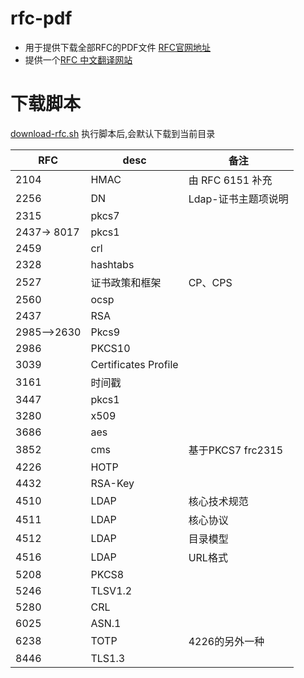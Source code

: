 # rfc-pdf

* 用于提供下载全部RFC的PDF文件 [RFC官网地址](https://www.rfc-editor.org)
* 提供一个[RFC 中文翻译网站](http://www.rfc2cn.com/index.html)

# 下载脚本

[download-rfc.sh](download-rfc.sh)
执行脚本后,会默认下载到当前目录



| RFC         | desc                 | 备注            |
|-------------|----------------------|-----------------|
| 2104        | HMAC                 | 由 RFC 6151 补充   |
| 2256        | DN                   | Ldap-证书主题项说明    |
| 2315        | pkcs7                |                 |
| 2437→  8017 | pkcs1                |                 |
| 2459        | crl                  |                 |
| 2328        | hashtabs             |                 |
| 2527 | 证书政策和框架 | CP、CPS |
| 2560        | ocsp                 |                 |
| 2437        | RSA                  |                 |
| 2985-->2630 | Pkcs9 | |
| 2986        | PKCS10               |                 |
| 3039        | Certificates Profile |                 |
| 3161        | 时间戳                  |                 |
|   3447          | pkcs1                |                 |
|      3280       | x509                 |                 |
|      3686       | aes                  |                 |
|      3852       | cms                  | 基于PKCS7 frc2315 |
|      4226       | HOTP                 |                 |
|       4432      | RSA-Key              |                 |
|       4510      | LDAP                 | 核心技术规范          |
|       4511      | LDAP                 | 核心协议            |
|        4512     | LDAP                 | 目录模型            |
|       4516      | LDAP                 | URL格式           |
|     5208        | PKCS8                |                 |
|       5246      | TLSV1.2              |                 |
|       5280      | CRL                  |                 |
|       6025      | ASN.1                |                 |
|       6238      | TOTP                 | 4226的另外一种       |
| 8446 | TLS1.3 |  |

